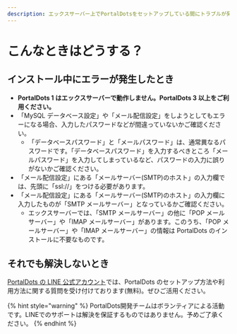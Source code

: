```yaml
---
description: エックスサーバー上でPortalDotsをセットアップしている間にトラブルが発生した場合、以下をご確認ください。
---
```


# こんなときはどうする？

## インストール中にエラーが発生したとき <a href="#insutruniergashitatoki" id="insutruniergashitatoki"></a>

* **PortalDots 1 はエックスサーバーで動作しません。PortalDots 3 以上をご利用ください。**
* 「MySQL データベース設定」や「メール配信設定」をしようとしてもエラーになる場合、入力したパスワードなどが間違っていないかご確認ください。
  * 「データベースパスワード」と「メールパスワード」は、通常異なるパスワードです。「データベースパスワード」を入力するべきところ「メールパスワード」を入力してしまっているなど、パスワードの入力に誤りがないかご確認ください。
* 「メール配信設定」にある「メールサーバー(SMTP)のホスト」の入力欄では、先頭に「ssl://」をつける必要があります。
* 「メール配信設定」にある「メールサーバー(SMTP)のホスト」の入力欄に入力したものが「SMTP メールサーバー」となっているかご確認ください。
  * エックスサーバーでは、「SMTP メールサーバー」の他に「POP メールサーバー」や「IMAP メールサーバー」があります。このうち、「POP メールサーバー」や「IMAP メールサーバー」の情報は PortalDots のインストールに不要なものです。

## それでも解決しないとき <a href="#soredemoshinaitoki" id="soredemoshinaitoki"></a>

[PortalDots の LINE 公式アカウント](https://lin.ee/aeee9s9)では、PortalDots のセットアップ方法や利用方法に関する質問を受け付けております(無料)。ぜひご活用ください。

{% hint style="warning" %}
PortalDots開発チームはボランティアによる活動です。LINEでのサポートは解決を保証するものではありません。予めご了承ください。
{% endhint %}
